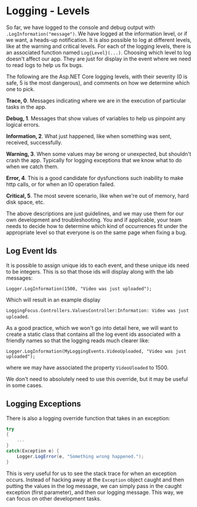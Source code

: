 # Logging - Levels

So far, we have logged to the console and debug output with `.LogInformation("message")`. We have logged at the information level, or
if we want, a heads-up notification. It is also possible to log at different levels, like at the warning and critical levels. For each
of the logging levels, there is an associated function named `Log{Level}(...)`. Choosing which level to log doesn't affect our app.
They are just for display in the event where we need to read logs to help us fix bugs.

The following are the Asp.NET Core logging levels, with their severity (0 is safe, 5 is the most dangerous), and comments on how we determine
which one to pick.

**Trace, 0**. Messages indicating where we are in the execution of particular tasks in the app.

**Debug, 1**. Messages that show values of variables to help us pinpoint any logical errors.

**Information, 2**. What just happened, like when something was sent, received, successfully.

**Warning, 3**. When some values may be wrong or unexpected, but shouldn't crash the app. Typically for logging exceptions
that we know what to do when we catch them.

**Error, 4**.  This is a good candidate for dysfunctions such inability to make http calls, or for when an IO operation failed.

**Critical, 5**. The most severe scenario, like when we're out of memory, hard disk space, etc.

The above descriptions are just guidelines, and we may use them for our own development and troubleshooting. You and if applicable, your
team needs to decide how to determine which kind of occurrences fit under the appropriate level so that everyone is on the same page when
fixing a bug.

## Log Event Ids

It is possible to assign unique ids to each event, and these unique ids need to be integers. This is so that those ids will display along
with the lab messages:

`Logger.LogInformation(1500, "Video was just uploaded");`

Which will result in an example display

`LoggingFocus.Controllers.ValuesController:Information: Video was just uploaded`.

As a good practice, which we won't go into detail here, we will want to create a static class that contains all the log event ids associated
with a friendly names so that the logging reads much clearer like:

`Logger.LogInformation(MyLoggingEvents.VideoUploaded, "Video was just uploaded");`

where we may have associated the property `VideoUloaded` to 1500.

We don't need to absolutely need to use this override, but it may be useful in some cases.

## Logging Exceptions

There is also a logging override function that takes in an exception:

```csharp
try
{
    ...
}
catch(Exception e) {
    Logger.LogError(e, "Something wrong happened.");
}
```

This is very useful for us to see the stack trace for when an exception occurs. Instead of hacking away at the `Exception` object caught
and then putting the values in the log message, we can simply pass in the caught exception (first parameter), and then our logging message.
This way, we can focus on other development tasks.





